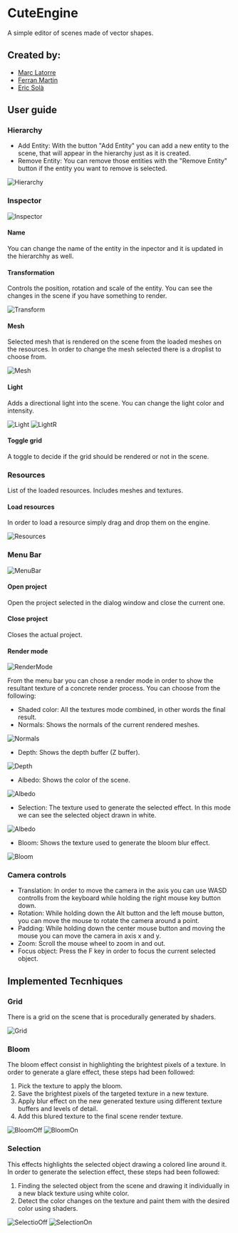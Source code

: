 # CuteEngine
A simple editor of scenes made of vector shapes.

## Created by:
- [Marc Latorre](https://github.com/marclafr)
- [Ferran Martin](https://github.com/ferranmartinvila)
- [Eric Solà](https://github.com/HeladodePistacho)

## User guide

### Hierarchy
- Add Entity: With the button "Add Entity" you can add a new entity to the scene, that will appear in the hierarchy just as it is created.
- Remove Entity: You can remove those entities with the "Remove Entity" button if the entity you want to remove is selected.


![Hierarchy](https://github.com/Code0100Food/CuteEngine/blob/master/Images/hierarchy.PNG)

### Inspector

![Inspector](https://github.com/Code0100Food/CuteEngine/blob/master/Images/inspector.PNG)

#### Name
You can change the name of the entity in the inpector and it is updated in the hierarchhy as well.

#### Transformation
Controls the position, rotation and scale of the entity. You can see the changes in the scene if you have something to render.


![Transform](https://github.com/Code0100Food/CuteEngine/blob/master/Images/trans_comp.PNG)

#### Mesh
Selected mesh that is rendered on the scene from the loaded meshes on the resources.
In order to change the mesh selected there is a droplist to choose from.


![Mesh](https://github.com/Code0100Food/CuteEngine/blob/master/Images/mesh_comp.PNG)

#### Light
Adds a directional light into the scene.
You can change the light color and intensity.


![Light](https://github.com/Code0100Food/CuteEngine/blob/master/Images/light_comp.PNG)
![LightR](https://github.com/Code0100Food/CuteEngine/blob/master/Images/light_comp_result.PNG)

#### Toggle grid
A toggle to decide if the grid should be rendered or not in the scene.

### Resources
List of the loaded resources. Includes meshes and textures.

#### Load resources
In order to load a resource simply drag and drop them on the engine.


![Resources](https://github.com/Code0100Food/CuteEngine/blob/master/Images/resources.PNG)

### Menu Bar


![MenuBar](https://github.com/Code0100Food/CuteEngine/blob/master/Images/menu_bar.PNG)

#### Open project
Open the project selected in the dialog window and close the current one.

#### Close project
Closes the actual project.

#### Render mode


![RenderMode](https://github.com/Code0100Food/CuteEngine/blob/master/Images/render_mode.PNG)

From the menu bar you can chose a render mode in order to show the resultant texture of a concrete render process. You can choose from the following:
- Shaded color: All the textures mode combined, in other words the final result.
- Normals: Shows the normals of the current rendered meshes.


![Normals](https://github.com/Code0100Food/CuteEngine/blob/master/Images/normals.PNG)
- Depth: Shows the depth buffer (Z buffer).


![Depth](https://github.com/Code0100Food/CuteEngine/blob/master/Images/depth.PNG)
- Albedo: Shows the color of the scene.


![Albedo](https://github.com/Code0100Food/CuteEngine/blob/master/Images/albedo.PNG)
- Selection: The texture used to generate the selected effect. In this mode we can see the selected object drawn in white.


![Albedo](https://github.com/Code0100Food/CuteEngine/blob/master/Images/selection.PNG)
- Bloom: Shows the texture used to generate the bloom blur effect.


![Bloom](https://github.com/Code0100Food/CuteEngine/blob/master/Images/bloom.PNG)

### Camera controls
- Translation: In order to move the camera in the axis you can use WASD controlls from the keyboard while holding the right mouse key button down.
- Rotation: While holding down the Alt button and the left mouse button, you can move the mouse to rotate the camera around a point.
- Padding: While holding down the center mouse button and moving the mouse you can move the camera in axis x and y.
- Zoom: Scroll the mouse wheel to zoom in and out.
- Focus object: Press the F key in order to focus the current selected object.

## Implemented Tecnhiques

### Grid
There is a grid on the scene that is procedurally generated by shaders.


![Grid](https://github.com/Code0100Food/CuteEngine/blob/master/Images/grid_on.PNG)

### Bloom
The bloom effect consist in highlighting the brightest pixels of a texture.
In order to generate a glare effect, these steps had been followed:
1. Pick the texture to apply the bloom.
2. Save the brightest pixels of the targeted texture in a new texture.
3. Apply blur effect on the new generated texture using different texture buffers and levels of detail.
4. Add this blured texture to the final scene render texture.


![BloomOff](https://github.com/Code0100Food/CuteEngine/blob/master/Images/bloom_off.PNG)
![BloomOn](https://github.com/Code0100Food/CuteEngine/blob/master/Images/bloom_on.PNG)

### Selection
This effects highlights the selected object drawing a colored line around it.
In order to generate the selection effect, these steps had been followed:
1. Finding the selected object from the scene and drawing it individually in a new black texture using white color.
2. Detect the color changes on the texture and paint them with the desired color using shaders.


![SelectioOff](https://github.com/Code0100Food/CuteEngine/blob/master/Images/selection_off.PNG)
![SelectionOn](https://github.com/Code0100Food/CuteEngine/blob/master/Images/selection_on.PNG)
